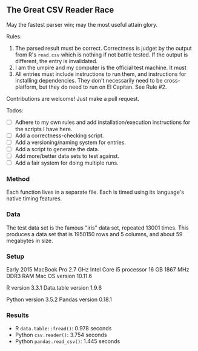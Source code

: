 ## The Great CSV Reader Race

May the fastest parser win; may the most useful attain glory.

Rules:
1. The parsed result must be correct. Correctness is judget by the output from R's `read.csv` which is nothing if not battle tested. If the output is different, the entry is invalidated.
2. I am the umpire and my computer is the official test machine. It must 
3. All entries must include instructions to run them, and instructions for installing dependencies. They don't necessarily need to be cross-platform, but they do need to run on El Capitan. See Rule #2.

Contributions are welcome! Just make a pull request.

Todos:
- ☐ Adhere to my own rules and add installation/execution instructions for the scripts I have here.
- ☐ Add a correctness-checking script.
- ☐ Add a versioning/naming system for entries.
- ☐ Add a script to generate the data.
- ☐ Add more/better data sets to test against.
- ☐ Add a fair system for doing multiple runs.


### Method

Each function lives in a separate file. Each is timed using its language's native timing features.


### Data

The test data set is the famous "iris" data set, repeated 13001 times. This produces a data set that is 1950150 rows and 5 columns, and about 59 megabytes in size.


### Setup

Early 2015 MacBook Pro
2.7 GHz Intel Core i5 processor
16 GB 1867 MHz DDR3 RAM
Mac OS version 10.11.6

R version 3.3.1
Data.table version 1.9.6

Python version 3.5.2
Pandas version 0.18.1


### Results
- R `data.table::fread()`: 0.978 seconds
- Python `csv.reader()`: 3.754 seconds
- Python `pandas.read_csv()`: 1.445 seconds
